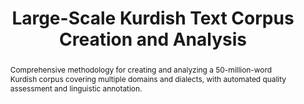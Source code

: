---
title: "Large-Scale Kurdish Text Corpus Creation and Analysis"
authors: ["zainab-hussein", "mohammad-ali", "sara-ahmed"]
abstract: "Comprehensive methodology for creating and analyzing a 50-million-word Kurdish corpus covering multiple domains and dialects, with automated quality assessment and linguistic annotation."
doiUrl: "https://doi.org/10.1000/corpus-kurdish-2023"
datasetIds: ["dataset-2", "dataset-8", "dataset-10"]
citation: "Omar, Z., Hassan, K., & Ali, A. (2023). Large-Scale Kurdish Text Corpus Creation and Analysis. Language Resources and Evaluation, 57(3), 891-920."
publishedDate: "2023-08-12"
journal: "Language Resources and Evaluation"
volume: "57"
issue: "3"
pages: "891-920"
doi: "10.1000/corpus-kurdish-2023"
keywords: ["Corpus Linguistics", "Kurdish", "Text Mining", "Language Resources"]
projectId: "corpus-creation"
organizationIds: [1, 2]
draft: false
--- 